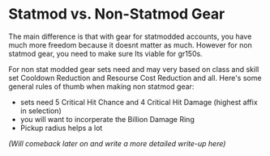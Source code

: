 # Statmod vs. Non-Statmod Gear
The main difference is that with gear for statmodded accounts, you have much more freedom because it doesnt matter as much. However for non statmod gear, you need to make sure Its viable for gr150s.  
  
For non stat modded gear sets need and may very based on class and skill set Cooldown Reduction and Resourse Cost Reduction and all. Here's some general rules of thumb when making non statmod gear:  
* sets need 5 Critical Hit Chance and 4 Critical Hit Damage (highest affix in selection)  
* you will want to incorperate the Billion Damage Ring  
* Pickup radius helps a lot  
  
_(Will comeback later on and write a more detailed write-up here)_

